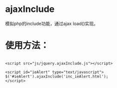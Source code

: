 # ajaxInclude
模拟php的include功能，通过ajax load()实现。
# 使用方法：
<pre>
<code>
<<span>script src="js/jquery.ajaxInclude.js"</span>><<span>/script</span>>

<<span>script id="ieAlert" type="text/javascript"</span>>
<span>$('#ieAlert').ajaxInclude('inc_ieAlert.html');</span>
<<span>/script</span>>
</code>
</pre>
 
